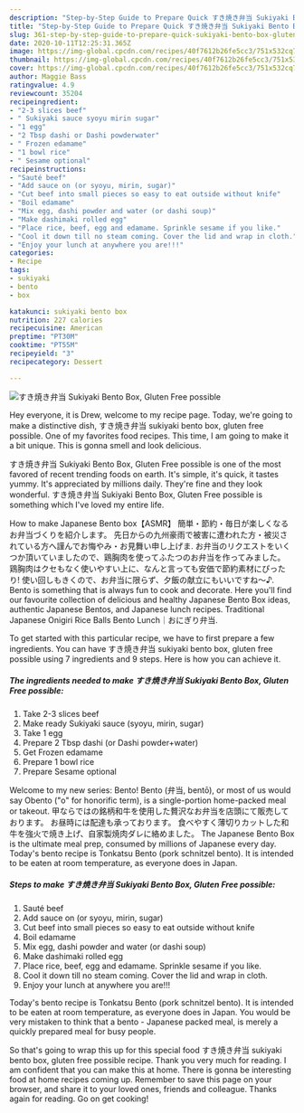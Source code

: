 ```yaml
---
description: "Step-by-Step Guide to Prepare Quick すき焼き弁当 Sukiyaki Bento Box, Gluten Free possible"
title: "Step-by-Step Guide to Prepare Quick すき焼き弁当 Sukiyaki Bento Box, Gluten Free possible"
slug: 361-step-by-step-guide-to-prepare-quick-sukiyaki-bento-box-gluten-free-possible
date: 2020-10-11T12:25:31.365Z
image: https://img-global.cpcdn.com/recipes/40f7612b26fe5cc3/751x532cq70/すき焼き弁当-sukiyaki-bento-box-gluten-free-possible-recipe-main-photo.jpg
thumbnail: https://img-global.cpcdn.com/recipes/40f7612b26fe5cc3/751x532cq70/すき焼き弁当-sukiyaki-bento-box-gluten-free-possible-recipe-main-photo.jpg
cover: https://img-global.cpcdn.com/recipes/40f7612b26fe5cc3/751x532cq70/すき焼き弁当-sukiyaki-bento-box-gluten-free-possible-recipe-main-photo.jpg
author: Maggie Bass
ratingvalue: 4.9
reviewcount: 35204
recipeingredient:
- "2-3 slices beef"
- " Sukiyaki sauce syoyu mirin sugar"
- "1 egg"
- "2 Tbsp dashi or Dashi powderwater"
- " Frozen edamame"
- "1 bowl rice"
- " Sesame optional"
recipeinstructions:
- "Sauté beef"
- "Add sauce on (or syoyu, mirin, sugar)"
- "Cut beef into small pieces so easy to eat outside without knife"
- "Boil edamame"
- "Mix egg, dashi powder and water (or dashi soup)"
- "Make dashimaki rolled egg"
- "Place rice, beef, egg and edamame. Sprinkle sesame if you like."
- "Cool it down till no steam coming. Cover the lid and wrap in cloth."
- "Enjoy your lunch at anywhere you are!!!"
categories:
- Recipe
tags:
- sukiyaki
- bento
- box

katakunci: sukiyaki bento box 
nutrition: 227 calories
recipecuisine: American
preptime: "PT30M"
cooktime: "PT55M"
recipeyield: "3"
recipecategory: Dessert

---
```



![すき焼き弁当 Sukiyaki Bento Box, Gluten Free possible](https://img-global.cpcdn.com/recipes/40f7612b26fe5cc3/751x532cq70/すき焼き弁当-sukiyaki-bento-box-gluten-free-possible-recipe-main-photo.jpg)

Hey everyone, it is Drew, welcome to my recipe page. Today, we're going to make a distinctive dish, すき焼き弁当 sukiyaki bento box, gluten free possible. One of my favorites food recipes. This time, I am going to make it a bit unique. This is gonna smell and look delicious.

すき焼き弁当 Sukiyaki Bento Box, Gluten Free possible is one of the most favored of recent trending foods on earth. It's simple, it's quick, it tastes yummy. It's appreciated by millions daily. They're fine and they look wonderful. すき焼き弁当 Sukiyaki Bento Box, Gluten Free possible is something which I've loved my entire life.

How to make Japanese Bento box【ASMR】 簡単・節約・毎日が楽しくなるお弁当づくりを紹介します。 先日からの九州豪雨で被害に遭われた方・被災されている方へ謹んでお悔やみ・お見舞い申し上げま. お弁当のリクエストをいくつか頂いていましたので、鶏胸肉を使ってふたつのお弁当を作ってみました。 鶏胸肉はクセもなく使いやすい上に、なんと言っても安価で節約素材にぴったり! 使い回しもきくので、お弁当に限らず、夕飯の献立にもいいですね～♪. Bento is something that is always fun to cook and decorate. Here you&#39;ll find our favourite collection of delicious and healthy Japanese Bento Box ideas, authentic Japanese Bentos, and Japanese lunch recipes. Traditional Japanese Onigiri Rice Balls Bento Lunch｜おにぎり弁当.


To get started with this particular recipe, we have to first prepare a few ingredients. You can have すき焼き弁当 sukiyaki bento box, gluten free possible using 7 ingredients and 9 steps. Here is how you can achieve it.

<!--inarticleads1-->

##### The ingredients needed to make すき焼き弁当 Sukiyaki Bento Box, Gluten Free possible:

1. Take 2-3 slices beef
1. Make ready  Sukiyaki sauce (syoyu, mirin, sugar)
1. Take 1 egg
1. Prepare 2 Tbsp dashi (or Dashi powder+water)
1. Get  Frozen edamame
1. Prepare 1 bowl rice
1. Prepare  Sesame optional


Welcome to my new series: Bento! Bento (弁当, bentō), or most of us would say Obento (&#34;o&#34; for honorific term), is a single-portion home-packed meal or takeout. 甲ならではの銘柄和牛を使用した贅沢なお弁当を店頭にて販売しております。 お昼時には配達も承っております。 食べやすく薄切りカットした和牛を強火で焼き上げ、自家製焼肉ダレに絡めました。 The Japanese Bento Box is the ultimate meal prep, consumed by millions of Japanese every day. Today&#39;s bento recipe is Tonkatsu Bento (pork schnitzel bento). It is intended to be eaten at room temperature, as everyone does in Japan. 

<!--inarticleads2-->

##### Steps to make すき焼き弁当 Sukiyaki Bento Box, Gluten Free possible:

1. Sauté beef
1. Add sauce on (or syoyu, mirin, sugar)
1. Cut beef into small pieces so easy to eat outside without knife
1. Boil edamame
1. Mix egg, dashi powder and water (or dashi soup)
1. Make dashimaki rolled egg
1. Place rice, beef, egg and edamame. Sprinkle sesame if you like.
1. Cool it down till no steam coming. Cover the lid and wrap in cloth.
1. Enjoy your lunch at anywhere you are!!!


Today&#39;s bento recipe is Tonkatsu Bento (pork schnitzel bento). It is intended to be eaten at room temperature, as everyone does in Japan. You would be very mistaken to think that a bento - Japanese packed meal, is merely a quickly prepared meal for busy people. 

So that's going to wrap this up for this special food すき焼き弁当 sukiyaki bento box, gluten free possible recipe. Thank you very much for reading. I am confident that you can make this at home. There is gonna be interesting food at home recipes coming up. Remember to save this page on your browser, and share it to your loved ones, friends and colleague. Thanks again for reading. Go on get cooking!
